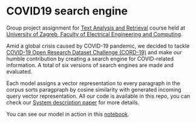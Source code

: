 # COVID19 search engine

Group project assignment for [Text Analysis and Retrieval](https://www.fer.unizg.hr/en/course/taar) course held at
 [University of Zagreb, Faculty of Electrical Engineering and Computing](https://www.fer.unizg.hr/en). <br>

Amid a global crisis caused by COVID-19 pandemic, 
we decided to tackle [COVID-19 Open Research Dataset Challenge (CORD-19)](https://www.kaggle.com/allen-institute-for-ai/CORD-19-research-challenge) and make our humble contribution by creating a search engine for
COVID-related information. A total of six versions of search engines are made and evaluated. 

Each model assigns a vector representation to every paragraph in the corpus sorts paragpraph by cosine similarity with generated incoming query vector representation. 
All our code is available in this repo, you can check our [System description paper](https://www.fer.unizg.hr/_download/repository/TAR-2020-ProjectReports.pdf#page=33&zoom=100,76,94) for more details.

You can see our model in action in this [notebook](https://github.com/patrikmaric/COVID19-search-engine/blob/master/notebooks/demo.ipynb).
